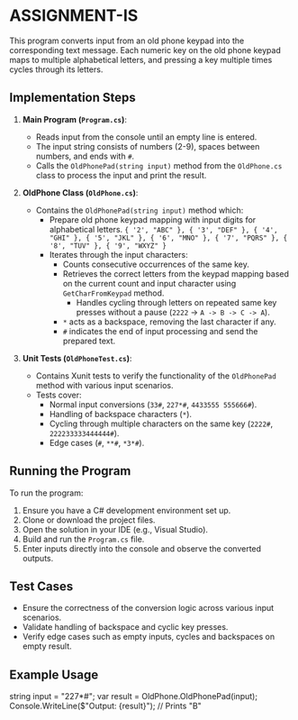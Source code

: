 # ASSIGNMENT-IS

This program converts input from an old phone keypad into the corresponding text message. 
Each numeric key on the old phone keypad maps to multiple alphabetical letters, and pressing a key multiple times cycles through its letters.


## Implementation Steps

1. **Main Program (`Program.cs`)**:
   - Reads input from the console until an empty line is entered.
   - The input string consists of numbers (2-9), spaces between numbers, and ends with `#`.
   - Calls the `OldPhonePad(string input)` method from the `OldPhone.cs` class to process the input and print the result.

2. **OldPhone Class (`OldPhone.cs`)**:
   - Contains the `OldPhonePad(string input)` method which:
	 - Prepare old phone keypad mapping with input digits for alphabetical letters.
		`
		{ '2', "ABC" },
		{ '3', "DEF" },
		{ '4', "GHI" },
		{ '5', "JKL" },
		{ '6', "MNO" },
		{ '7', "PQRS" },
		{ '8', "TUV" },
		{ '9', "WXYZ" }
		`
	 - Iterates through the input characters:
       - Counts consecutive occurrences of the same key.
       - Retrieves the correct letters from the keypad mapping based on the current count and input character using `GetCharFromKeypad` method.
		 - Handles cycling through letters on repeated same key presses without a pause (`2222` -> `A -> B -> C -> A`).
       - `*` acts as a backspace, removing the last character if any.
	   - `#` indicates the end of input processing and send the prepared text.

3. **Unit Tests (`OldPhoneTest.cs`)**:
   - Contains Xunit tests to verify the functionality of the `OldPhonePad` method with various input scenarios.
   - Tests cover:
     - Normal input conversions (`33#`, `227*#`, `4433555 555666#`).
     - Handling of backspace characters (`*`).
     - Cycling through multiple characters on the same key (`2222#`, `222233333444444#`).
     - Edge cases (`#`, `**#`, `*3*#`).

## Running the Program

To run the program:
1. Ensure you have a C# development environment set up.
2. Clone or download the project files.
3. Open the solution in your IDE (e.g., Visual Studio).
4. Build and run the `Program.cs` file.
5. Enter inputs directly into the console and observe the converted outputs.

## Test Cases

- Ensure the correctness of the conversion logic across various input scenarios.
- Validate handling of backspace and cyclic key presses.
- Verify edge cases such as empty inputs, cycles and backspaces on empty result.

## Example Usage

string input = "227*#"; 
var result = OldPhone.OldPhonePad(input);
Console.WriteLine($"Output: {result}"); // Prints "B"


